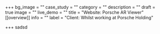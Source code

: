 +++
bg_image = ""
case_study = ""
category = ""
description = ""
draft = true
image = ""
live_demo = ""
title = "Website: Porsche AR Viewer"
[[overview]]
info = ""
label = "Client: Whilst working at Porsche Holding"

+++
sadsd